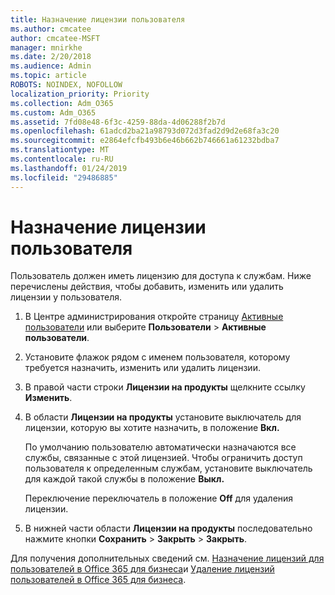 ```yaml
---
title: Назначение лицензии пользователя
ms.author: cmcatee
author: cmcatee-MSFT
manager: mnirkhe
ms.date: 2/20/2018
ms.audience: Admin
ms.topic: article
ROBOTS: NOINDEX, NOFOLLOW
localization_priority: Priority
ms.collection: Adm_O365
ms.custom: Adm_O365
ms.assetid: 7fd08e48-6f3c-4259-88da-4d06288f2b7d
ms.openlocfilehash: 61adcd2ba21a98793d072d3fad2d9d2e68fa3c20
ms.sourcegitcommit: e2864efcfb493b6e46b662b746661a61232bdba7
ms.translationtype: MT
ms.contentlocale: ru-RU
ms.lasthandoff: 01/24/2019
ms.locfileid: "29486885"
---
```

# <a name="how-to-assign-a-license-to-a-user"></a>Назначение лицензии пользователя

Пользователь должен иметь лицензию для доступа к службам. Ниже перечислены действия, чтобы добавить, изменить или удалить лицензии у пользователя.
  
1. В Центре администрирования откройте страницу [Активные пользователи](https://go.microsoft.com/fwlink/p/?linkid=834822) или выберите **Пользователи** \> **Активные пользователи**.
    
2. Установите флажок рядом с именем пользователя, которому требуется назначить, изменить или удалить лицензии.
    
3. В правой части строки **Лицензии на продукты** щелкните ссылку **Изменить**.
    
4. В области **Лицензии на продукты** установите выключатель для лицензии, которую вы хотите назначить, в положение **Вкл.** 
    
    По умолчанию пользователю автоматически назначаются все службы, связанные с этой лицензией. Чтобы ограничить доступ пользователя к определенным службам, установите выключатель для каждой такой службы в положение **Выкл.** 
    
    Переключение переключатель в положение **Off** для удаления лицензии. 
    
5. В нижней части области **Лицензии на продукты** последовательно нажмите кнопки **Сохранить** \> **Закрыть** \> **Закрыть**.
    
Для получения дополнительных сведений см. [Назначение лицензий для пользователей в Office 365 для бизнеса](https://support.office.com/article/997596b5-4173-4627-b915-36abac6786dc)и [Удаление лицензий пользователей в Office 365 для бизнеса](https://support.office.com/article/9b497c85-d0a4-4735-80fa-d3565bc05bd1).
  

